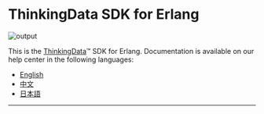 # ThinkingData SDK for Erlang
![output](https://user-images.githubusercontent.com/53337625/205621683-ed9b97ef-6a52-4903-a2c0-a955dddebb7d.png)

This is the [ThinkingData](https://www.thinkingdata.cn)™ SDK for Erlang. Documentation is available on our help center in the following languages:

- [English](https://docs.thinkingdata.cn/ta-manual/latest/en/installation/installation_menu/server_sdk/erlang_sdk_installation/erlang_sdk_installation.html)
- [中文](https://docs.thinkingdata.cn/ta-manual/latest/installation/installation_menu/server_sdk/erlang_sdk_installation/erlang_sdk_installation.html)
- [日本語](https://docs.thinkingdata.io/ta-manual/v4.0/ja/installation/installation_menu/server_sdk/erlang_sdk_installation/erlang_sdk_installation.html)

---

